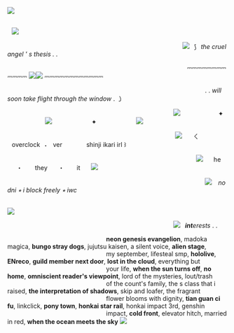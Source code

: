 
![](https://cdn.pfps.gg/banners/9788-shinji-ikari.png)

⠀⠀⠀⠀⠀⠀⠀⠀⠀⠀⠀⠀⠀⠀⠀⠀⠀⠀⠀⠀⠀⠀⠀⠀⠀⠀⠀⠀⠀⠀⠀⠀⠀⠀⠀⠀⠀⠀⠀⠀⠀⠀⠀⠀⠀⠀⠀⠀⠀⠀![](https://64.media.tumblr.com/0ae853fc4d7d8bd12185186b88eb7b1e/c52ad6fcb3de7f16-96/s250x400/43ecb68f99374fa373b7faed7c2cf7fc8deb3810.gifv)

⠀⠀⠀⠀⠀⠀⠀⠀⠀⠀⠀⠀⠀⠀⠀⠀⠀⠀⠀⠀⠀⠀⠀⠀⠀⠀⠀⠀⠀⠀⠀⠀⠀⠀⠀⠀⠀⠀⠀![](https://64.media.tumblr.com/97789890e01978cc3c1a0a5aec7af7d0/f066cc2dc9f6b40e-7e/s75x75_c1/f409556237bc248217821ad9a20092bee6cd0201.gifv)⠀⟆⠀*the cruel angel ' s thesis . .*

⠀⠀⠀⠀⠀⠀⠀⠀⠀⠀⠀⠀⠀⠀⠀⠀⠀⠀⠀⠀⠀⠀⠀⠀⠀⠀⠀⠀⠀⠀⠀⠀⠀⠀⠀⠀⠀⠀⠀⠀⎓⎓⎓⎓⎓⎓⎓⎓⎓⎓⎓⎓ ![](https://i.ibb.co/Z6WZDB7/IMG-7762.png)![](https://i.ibb.co/rvKX2w5/IMG-7763.png) ⎓⎓⎓⎓⎓⎓⎓⎓⎓⎓⎓⎓

⠀⠀⠀⠀⠀⠀⠀⠀⠀⠀⠀⠀⠀⠀⠀⠀⠀⠀⠀⠀⠀⠀⠀⠀⠀⠀⠀⠀⠀⠀⠀⠀⠀⠀⠀⠀⠀⠀⠀⠀⠀⠀⠀⠀. . *will soon take flight through the window* . ㇁

⠀⠀⠀⠀⠀⠀⠀⠀⠀⠀⠀⠀⠀⠀⠀⠀⠀⠀⠀⠀⠀⠀⠀⠀⠀⠀⠀⠀⠀⠀⠀⠀⠀⠀⠀⠀⠀![](https://i.ibb.co/ZWRDYHb/IMG-6420.gif) ⠀⠀⠀⠀⠀⠀⠀⠀✦ ⠀⠀⠀⠀⠀⠀⠀⠀ [![](https://i.ibb.co/pPWBQqx/IMG-6416.gif)](https://rentry.co/overclocks) ⠀⠀⠀⠀⠀⠀⠀⠀ ✦ ⠀⠀⠀⠀⠀⠀⠀⠀ ![](https://i.ibb.co/ZWRDYHb/IMG-6420.gif)

⠀⠀⠀⠀⠀⠀⠀⠀⠀⠀⠀⠀⠀⠀⠀⠀⠀⠀⠀⠀⠀⠀⠀⠀⠀⠀⠀⠀⠀⠀⠀⠀⠀⠀⠀ ⠀⠀![](https://64.media.tumblr.com/6ff0e23f31edd1230bd818bf833f7d4a/1dc5e47a1373ca04-f5/s75x75_c1/ba089721888b7063f082a1287e8925e8447ec919.gifv) ⠀⠀ㄑ⠀overclock⠀˖⠀ ver
⠀⠀⠀⠀⠀shinji ikari irl ꒱

⠀⠀⠀⠀⠀⠀⠀⠀⠀⠀⠀⠀⠀⠀⠀⠀⠀⠀⠀⠀⠀⠀⠀⠀⠀⠀⠀⠀⠀⠀⠀⠀⠀⠀⠀⠀⠀⠀⠀⠀⠀⠀![](https://i.ibb.co/xC5hfZ1/IMG-7235.gif) ⠀⠀he ⠀⠀・ ⠀⠀ they ⠀⠀・ ⠀⠀ it ⠀⠀![](https://i.ibb.co/b1JT2HG/IMG-7236.gif)

⠀⠀⠀⠀⠀⠀⠀⠀⠀⠀⠀⠀⠀⠀⠀⠀⠀⠀⠀⠀⠀⠀⠀⠀⠀⠀⠀⠀⠀⠀⠀⠀⠀⠀⠀⠀⠀⠀⠀⠀⠀⠀⠀⠀![](https://64.media.tumblr.com/e88599040c9de1283cf56ba496ac07a0/b2f654d39279f464-1c/s75x75_c1/811cedb655bf3ea0c0b899282acd5a82d3efe4ab.gifv)⠀ *no dni ⭒ i block freely ⭒ iwc*

⠀⠀⠀⠀⠀⠀⠀⠀⠀⠀⠀⠀⠀⠀⠀⠀⠀⠀⠀⠀⠀⠀⠀⠀⠀⠀⠀⠀⠀⠀⠀⠀⠀⠀⠀⠀⠀⠀⠀⠀⠀⠀⠀⠀⠀⠀⠀⠀![](https://64.media.tumblr.com/fe4422b8808f8539356ff59e4ba45869/2cfabea7a88577f9-2f/s250x400/01e4247d3f7d49d7e8c01af75713224a4668aa07.gifv)

⠀⠀⠀⠀⠀⠀⠀⠀⠀⠀⠀⠀⠀⠀⠀⠀⠀⠀⠀⠀⠀⠀⠀⠀⠀⠀⠀⠀⠀⠀⠀⠀⠀⠀⠀⠀⠀![](https://i.ibb.co/h9yR91J/IMG-7591.gif)⠀***int**erests* . .

⠀⠀⠀⠀⠀⠀⠀⠀⠀⠀⠀⠀⠀⠀⠀⠀⠀⠀⠀⠀⠀⠀**neon genesis evangelion**, madoka magica, **bungo stray dogs**, jujutsu kaisen, a silent voice, **alien stage**,
⠀⠀⠀⠀⠀⠀⠀⠀⠀⠀⠀⠀⠀⠀⠀⠀⠀⠀⠀⠀⠀⠀my september, lifesteal smp, **hololive**, **ENreco**, **guild member next door**, **lost in the cloud**, everything but
⠀⠀⠀⠀⠀⠀⠀⠀⠀⠀⠀⠀⠀⠀⠀⠀⠀⠀⠀⠀⠀⠀your life, **when the sun turns off**, **no home**, **omniscient reader's viewpoint**, lord of the mysteries, lout/trash
⠀⠀⠀⠀⠀⠀⠀⠀⠀⠀⠀⠀⠀⠀⠀⠀⠀⠀⠀⠀⠀⠀of the count's family, the s class that i raised, **the interpretation of shadows**, skip and loafer, the fragrant
⠀⠀⠀⠀⠀⠀⠀⠀⠀⠀⠀⠀⠀⠀⠀⠀⠀⠀⠀⠀⠀⠀flower blooms with dignity, **tian guan ci fu**, linkclick, **pony town**, **honkai star rail**, honkai impact 3rd, genshin
⠀⠀⠀⠀⠀⠀⠀⠀⠀⠀⠀⠀⠀⠀⠀⠀⠀⠀⠀⠀⠀⠀impact, **cold front**, elevator hitch, married in red, **when the ocean meets the sky** ![](https://i.imgur.com/KmJ0mQL.gif)
